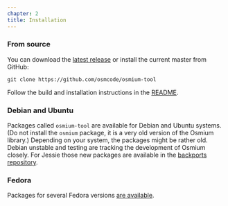 ```yaml
---
chapter: 2
title: Installation
---
```


### From source

You can download the
[latest release](https://github.com/osmcode/osmium-tool/releases/latest) or
install the current master from GitHub:

    git clone https://github.com/osmcode/osmium-tool

Follow the build and installation instructions in the
[README](https://github.com/osmcode/osmium-tool/blob/master/README.md).


### Debian and Ubuntu

Packages called `osmium-tool` are available for Debian and Ubuntu systems.
(Do not install the `osmium` package, it is a very old version of the Osmium
library.) Depending on your system, the packages might be rather old. Debian
unstable and testing are tracking the development of Osmium closely. For
Jessie those new packages are available in the
[backports repository](https://backports.debian.org/Instructions/).


### Fedora

Packages for several Fedora versions
[are available](https://apps.fedoraproject.org/packages/osmium-tool).


